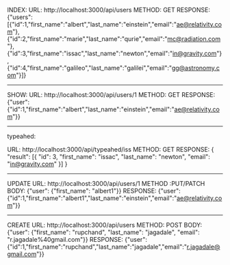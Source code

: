 INDEX:
URL: http://localhost:3000/api/users
METHOD: GET
RESPONSE: {"users":[{"id":1,"first_name":"albert","last_name":"einstein","email":"ae@relativity.com"},{"id":2,"first_name":"marie","last_name":"qurie","email":"mc@radiation.com"},{"id":3,"first_name":"issac","last_name":"newton","email":"in@gravity.com"},{"id":4,"first_name":"galileo","last_name":"galilei","email":"gg@astronomy.com"}]}

--------------------------------------------------------------------------------


SHOW:
URL: http://localhost:3000/api/users/1
METHOD: GET
RESPONSE: {"user":{"id":1,"first_name":"albert","last_name":"einstein","email":"ae@relativity.com"}}

--------------------------------------------------------------------------------------------------
typeahed: 

URL: http://localhost:3000/api/typeahed/iss 
METHOD: GET
RESPONSE: {
  "result": [{
    "id": 3,
    "first_name": "issac",
    "last_name": "newton",
    "email": "in@gravity.com"
  }]
}

---------------------------------------------------------------------------------------------

UPDATE
URL: http://localhost:3000/api/users/1
METHOD :PUT/PATCH
BODY: {"user": {"first_name": "albert1"}}
RESPONSE:  {"user":{"id":1,"first_name":"albert1","last_name":"einstein","email":"ae@relativity.com"}}

-------------------------------------------------------------------------------------------------

CREATE
URL: http://localhost:3000/api/users
METHOD: POST
BODY: {"user": {"first_name": "rupchand",
"last_name": "jagadale",
"email": "r.jagadale%40gmail.com"}}
RESPONSE: {"user":{"id":1,"first_name":"rupchand","last_name":"jagadale","email":"r.jagadale@gmail.com"}}


